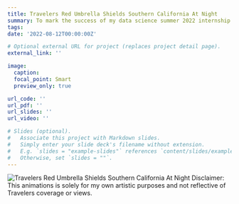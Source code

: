 ```yaml
---
title: Travelers Red Umbrella Shields Southern California At Night
summary: To mark the success of my data science summer 2022 internship at Travelers.
tags:
date: '2022-08-12T00:00:00Z'

# Optional external URL for project (replaces project detail page).
external_link: ''

image:
  caption:
  focal_point: Smart
  preview_only: true

url_code: ''
url_pdf: ''
url_slides: ''
url_video: ''

# Slides (optional).
#   Associate this project with Markdown slides.
#   Simply enter your slide deck's filename without extension.
#   E.g. `slides = "example-slides"` references `content/slides/example-slides.md`.
#   Otherwise, set `slides = ""`.
---
```

<img src="featured_gif.gif" alt="Travelers Red Umbrella Shields Southern California At Night"/>
Disclaimer: This animations is solely for my own artistic purposes and not reflective of Travelers coverage or views.
